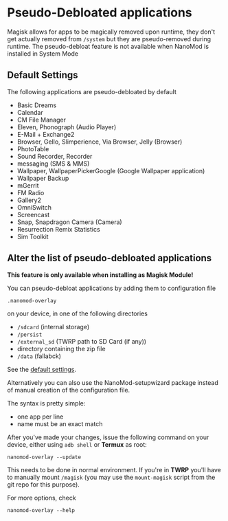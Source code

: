 # Pseudo-Debloated applications

Magisk allows for apps to be magically removed upon runtime, they don't get actually removed from `/system` but they are pseudo-removed during runtime. The pseudo-debloat feature is not available when NanoMod is installed in System Mode

## Default Settings

The following applications are pseudo-debloated by default

* Basic Dreams
* Calendar
* CM File Manager
* Eleven, Phonograph (Audio Player)
* E-Mail + Exchange2
* Browser, Gello, Slimperience, Via Browser, Jelly (Browser)
* PhotoTable
* Sound Recorder, Recorder
* messaging (SMS & MMS)
* Wallpaper, WallpaperPickerGoogle (Google Wallpaper application)
* Wallpaper Backup
* mGerrit
* FM Radio
* Gallery2
* OmniSwitch
* Screencast
* Snap, Snapdragon Camera (Camera)
* Resurrection Remix Statistics
* Sim Toolkit

## Alter the list of pseudo-debloated applications

**This feature is only available when installing as Magisk Module!**

You can pseudo-debloat applications by adding them to configuration file

`.nanomod-overlay`

on your device, in one of the following directories

* `/sdcard` (internal storage)
* `/persist`
* `/external_sd` (TWRP path to SD Card (if any))
* directory containing the zip file
* `/data` (fallabck)

See the [default settings](.nanomod-overlay).

Alternatively you can also use the NanoMod-setupwizard package instead of manual creation of the configuration file.

The syntax is pretty simple:

* one app per line
* name must be an exact match

After you've made your changes, issue the following command on your device, either using `adb shell` or **Termux** as root:

`nanomod-overlay --update`

This needs to be done in normal environment. If you're in **TWRP** you'll have to manually mount `/magisk` (you may use the `mount-magisk` script from the git repo for this purpose).

For more options, check

`nanomod-overlay --help`
